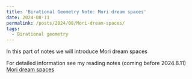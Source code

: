 ```yaml
---
title: 'Birational Geometry Note: Mori dream spaces'
date: 2024-08-11
permalink: /posts/2024/08/Mori-dream-spaces/
tags:
  - Birational geometry
---
```


In this part of notes we will introduce Mori dream spaces


For detailed information see my reading notes (coming before 2024.8.11) [Mori dream spaces](https://yilimath.github.io/files/Boundedness/AngehrnSiu.pdf)

